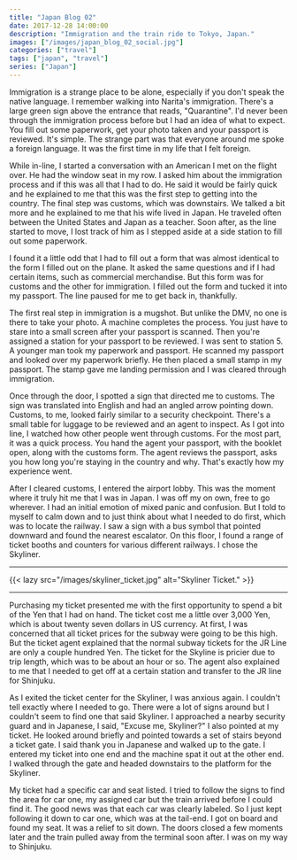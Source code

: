 ```yaml
---
title: "Japan Blog 02"
date: 2017-12-28 14:00:00
description: "Immigration and the train ride to Tokyo, Japan."
images: ["/images/japan_blog_02_social.jpg"]
categories: ["travel"]
tags: ["japan", "travel"]
series: ["Japan"]
---
```


Immigration is a strange place to be alone, especially if you don't speak the native language. I remember walking into Narita's immigration. There's a large green sign above the entrance that reads, "Quarantine". I'd never been through the immigration process before but I had an idea of what to expect. You fill out some paperwork, get your photo taken and your passport is reviewed. It's simple. The strange part was that everyone around me spoke a foreign language. It was the first time in my life that I felt foreign.

While in-line, I started a conversation with an American I met on the flight over. He had the window seat in my row. I asked him about the immigration process and if this was all that I had to do. He said it would be fairly quick and he explained to me that this was the first step to getting into the country. The final step was customs, which was downstairs. We talked a bit more and he explained to me that his wife lived in Japan. He traveled often between the United States and Japan as a teacher. Soon after, as the line started to move, I lost track of him as I stepped aside at a side station to fill out some paperwork.

I found it a little odd that I had to fill out a form that was almost identical to the form I filled out on the plane. It asked the same questions and if I had certain items, such as commercial merchandise. But this form was for customs and the other for immigration. I filled out the form and tucked it into my passport. The line paused for me to get back in, thankfully.

The first real step in immigration is a mugshot. But unlike the DMV, no one is there to take your photo. A machine completes the process. You just have to stare into a small screen after your passport is scanned. Then you're assigned a station for your passport to be reviewed. I was sent to station 5. A younger man took my paperwork and passport. He scanned my passport and looked over my paperwork briefly. He then placed a small stamp in my passport. The stamp gave me landing permission and I was cleared through immigration.

Once through the door, I spotted a sign that directed me to customs. The sign was translated into English and had an angled arrow pointing down. Customs, to me, looked fairly similar to a security checkpoint. There's a small table for luggage to be reviewed and an agent to inspect. As I got into line, I watched how other people went through customs. For the most part, it was a quick process. You hand the agent your passport, with the booklet open, along with the customs form. The agent reviews the passport, asks you how long you're staying in the country and why. That's exactly how my experience went.

After I cleared customs, I entered the airport lobby. This was the moment where it truly hit me that I was in Japan. I was off my on own, free to go wherever. I had an initial emotion of mixed panic and confusion. But I told to myself to calm down and to just think about what I needed to do first, which was to locate the railway. I saw a sign with a bus symbol that pointed downward and found the nearest escalator. On this floor, I found a range of ticket booths and counters for various different railways. I chose the Skyliner.

---

{{< lazy src="/images/skyliner_ticket.jpg" alt="Skyliner Ticket." >}}

---

Purchasing my ticket presented me with the first opportunity to spend a bit of the Yen that I had on hand. The ticket cost me a little over 3,000 Yen, which is about twenty seven dollars in US currency. At first, I was concerned that all ticket prices for the subway were going to be this high. But the ticket agent explained that the normal subway tickets for the JR Line are only a couple hundred Yen. The ticket for the Skyline is pricier due to trip length, which was to be about an hour or so. The agent also explained to me that I needed to get off at a certain station and transfer to the JR line for Shinjuku.

As I exited the ticket center for the Skyliner, I was anxious again. I couldn't tell exactly where I needed to go. There were a lot of signs around but I couldn't seem to find one that said Skyliner. I approached a nearby security guard and in Japanese, I said, "Excuse me, Skyliner?" I also pointed at my ticket. He looked around briefly and pointed towards a set of stairs beyond a ticket gate. I said thank you in Japanese and walked up to the gate. I entered my ticket into one end and the machine spat it out at the other end. I walked through the gate and headed downstairs to the platform for the Skyliner.

My ticket had a specific car and seat listed. I tried to follow the signs to find the area for car one, my assigned car but the train arrived before I could find it. The good news was that each car was clearly labeled. So I just kept following it down to car one, which was at the tail-end. I got on board and found my seat. It was a relief to sit down. The doors closed a few moments later and the train pulled away from the terminal soon after. I was on my way to Shinjuku.
